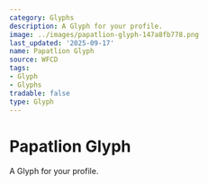 ```yaml
---
category: Glyphs
description: A Glyph for your profile.
image: ../images/papatlion-glyph-147a8fb778.png
last_updated: '2025-09-17'
name: Papatlion Glyph
source: WFCD
tags:
- Glyph
- Glyphs
tradable: false
type: Glyph
---
```


# Papatlion Glyph

A Glyph for your profile.

